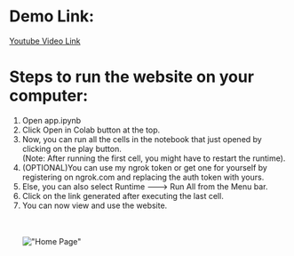 # Demo Link:
<a href="https://www.youtube.com/watch?v=sEaAlnhQY6Q&list=LL4Wg5P3wHNq9IrMxseafI6w&index=2&t=8s">Youtube Video Link</a>

# Steps to run the website on your computer:
<ol>
  <li> Open app.ipynb</li>
  <li> Click Open in Colab button at the top.</li>
  <li> Now, you can run all the cells in the notebook that just opened by clicking on the play button.<br> (Note: After running the first cell, you might have to restart the runtime).</li>
  <li> (OPTIONAL)You can use my ngrok token or get one for yourself by registering on ngrok.com and replacing the auth token with yours.</li>
  <li> Else, you can also select Runtime ---> Run All from the Menu bar.</li>
  <li> Click on the link generated after executing the last cell.</li>
  <li> You can now view and use the website.</li>
  <br><br>
  
!["Home Page"](https://github.com/Sharan-Babu/Hack-for-Africa-Microsoft-Hack/blob/master/st1.JPG)
